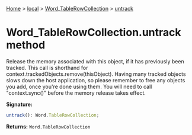 [Home](./index) &gt; [local](local.md) &gt; [Word\_TableRowCollection](local.word_tablerowcollection.md) &gt; [untrack](local.word_tablerowcollection.untrack.md)

# Word\_TableRowCollection.untrack method

Release the memory associated with this object, if it has previously been tracked. This call is shorthand for context.trackedObjects.remove(thisObject). Having many tracked objects slows down the host application, so please remember to free any objects you add, once you're done using them. You will need to call "context.sync()" before the memory release takes effect.

**Signature:**
```javascript
untrack(): Word.TableRowCollection;
```
**Returns:** `Word.TableRowCollection`


